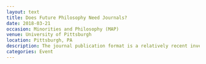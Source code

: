 ```yaml
---
layout: text
title: Does Future Philosophy Need Journals?
date: 2018-03-21
occasion: Minorities and Philosophy (MAP)
venue: University of Pittsburgh
location: Pittsburgh, PA
description: The journal publication format is a relatively recent invention. Should it stay?
categories: Event
---
```




